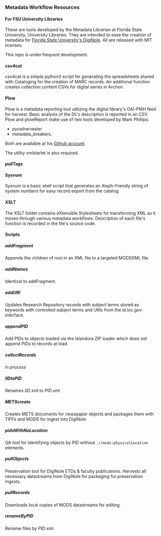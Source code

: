 ### Metadata Workflow Resources
#### For FSU University Libraries
These are tools developed by the Metadata Librarian at Florida State University, University Libraries. They are intended to ease the creation of metadata for [Florida State University's DigiNole](http://fsu.digital.flvc.org). All are released with MIT licenses.

This repo is under frequent development.

#### csv4cat

csv4cat is a simple python3 script for generating the spreadsheets shared with Cataloging for the creation of MARC records. An additional function creates collection content CSVs for digital series in Archon.

#### Plow
Plow is a metadata reporting tool utilizing the digital library's OAI-PMH feed for harvest. Basic analysis of the DL's description is reported in an CSV.
Plow and plowReport make use of two tools developed by Mark Phillips:
* pyoaiharvester
* metadata_breakers.

Both are available at his [Github account](https://guthub.com/vphill).

The utility xmlstarlet is also required.

#### pullTags

#### Sysnum
Sysnum is a basic shell script that generates an Aleph-friendly string of system numbers for easy record export from the catalog.

#### XSLT
The XSLT folder contains eXtensible Stylesheets for transforming XML as it moves through various metadata workflows. Description of each file's function is recorded in the file's source code.

#### Scripts

##### addFragment
Appends the children of root in an XML file to a targeted MODSXML file.

##### addNames
Identical to addFragment.

##### addURI
Updates Research Repository records with subject terms stored as keywords with controlled subject terms and URIs from the id.loc.gov interface.

##### appendPID
Add PIDs to objects loaded via the Islandora ZIP loader which does not append PIDs to records at load.

##### collectRecords
_in process_

##### IIDtoPID
Renames _IID_.xml to _PID_.xml

##### METScreate
Creates METS documents for newspaper objects and packages them with TIFFs and MODS for ingest into DigiNole.

##### pidsWithNoLocation
QA tool for identifying objects by PID without `.//mods:physicalLocation` elements.

##### pullObjects
Preservation tool for DigiNole ETDs & faculty publications. Harvests all necessary datastreams from DigiNole for packaging for preservation ingests.

##### pullRecords
Downloads local copies of MODS datastreams for editing.

##### renameByPID
Rename files by _PID_.xml.